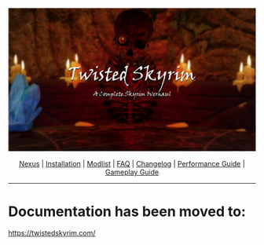 ![](https://raw.githubusercontent.com/Oghma-Infinium/Twisted-Skyrim/refs/heads/main/Twisted%20Skyrim%20Logo%20(1).webp)

<p align="center">
  <a href="https://www.nexusmods.com/skyrimspecialedition/mods/87820](https://www.nexusmods.com/skyrimspecialedition/mods/132034">Nexus</a> |
  <a href="https://twistedskyrim.com/#installation">Installation</a> |
  <a href="https://twistedskyrim.com/#mods">Modlist</a> |
  <a href="https://twistedskyrim.com/#faq">FAQ</a> |
  <a href="https://twistedskyrim.com/#changelog">Changelog</a> |
  <a href="https://twistedskyrim.com/#performance">Performance Guide</a> |
  <a href="https://twistedskyrim.com/#gameplay">Gameplay Guide</a>
</p>

---

# Documentation has been moved to: 

https://twistedskyrim.com/

